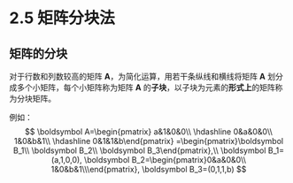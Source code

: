 # 2.5 矩阵分块法

## 矩阵的分块

对于行数和列数较高的矩阵 $\boldsymbol A$，为简化运算，用若干条纵线和横线将矩阵 $\boldsymbol A$ 划分成多个小矩阵，每个小矩阵称为矩阵 $\boldsymbol A$ 的**子块**，以子块为元素的**形式上**的矩阵称为分块矩阵。

例如：
$$
\boldsymbol A=\begin{pmatrix}
a&1&0&0\\
\hdashline
0&a&0&0\\
1&0&b&1\\
\hdashline
0&1&1&b\end{pmatrix}
=\begin{pmatrix}\boldsymbol B_1\\ \boldsymbol B_2\\ \boldsymbol B_3\end{pmatrix},\\
\boldsymbol B_1=(a,1,0,0),
\boldsymbol B_2=\begin{pmatrix}0&a&0&0\\
1&0&b&1\\\end{pmatrix},
\boldsymbol B_3=(0,1,1,b)
$$

